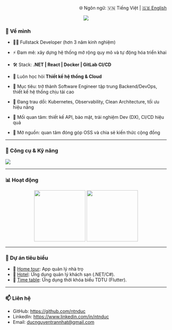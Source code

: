 <p align="right">
  🌐 Ngôn ngữ: 🇻🇳 Tiếng Việt | <a href="./README.md">🇬🇧 English</a>
</p>

<p align="center">
  <img src="https://capsule-render.vercel.app/api?type=waving&height=300&color=gradient&text=Xin%20chào,%20mình%20là%20Đức" />
</p>


### 🌟 Về mình
- 👨‍💻 Fullstack Developer (hơn 3 năm kinh nghiệm)  
- ⚡ Đam mê: xây dựng hệ thống mở rộng quy mô và tự động hóa triển khai
- 🛠️ Stack: **.NET | React | Docker | GitLab CI/CD**  
- 📖 Luôn học hỏi **Thiết kế hệ thống & Cloud**  

- 🎯 Mục tiêu: trở thành Software Engineer tập trung Backend/DevOps, thiết kế hệ thống chịu tải cao
- 🌱 Đang trau dồi: Kubernetes, Observability, Clean Architecture, tối ưu hiệu năng
- 📐 Mối quan tâm: thiết kế API, bảo mật, trải nghiệm Dev (DX), CI/CD hiệu quả
- 🤝 Mở nguồn: quan tâm đóng góp OSS và chia sẻ kiến thức cộng đồng

---

### 🔧 Công cụ & Kỹ năng

<p>
  <img src="https://skillicons.dev/icons?i=dotnet,react,nestjs,nextjs,flutter,mysql,postgresql,nginx,aws,kubernetes,grafana,docker,gitlab,github,jenkins,linux&perline=8" />
</p>

---

### 📊 Hoạt động
<p align="center">
  <img src="https://github-readme-stats.vercel.app/api?username=ntnduc&show_icons=true&theme=radical" height="160"/>
  
  <img src="https://github-readme-streak-stats.herokuapp.com/?user=ntnduc&theme=radical" height="160"/>
</p>



---

### 📂 Dự án tiêu biểu
- 🔗 [Home tour](https://github.com/ntnduc/home-tour): App quản lý nhà trọ
- 🔗 [Hotel](https://github.com/ntnduc/hotel_dotNet): Ứng dụng quản lý khách sạn (.NET/C#).  
- 🔗 [Time table](https://github.com/ntnduc/timetable): Ứng dụng thời khóa biểu TDTU (Flutter).  

---

### 📫 Liên hệ
- GitHub: https://github.com/ntnduc  
- LinkedIn: https://www.linkedin.com/in/ntnduc
- Email: ducnguyentrannhat@gmail.com



